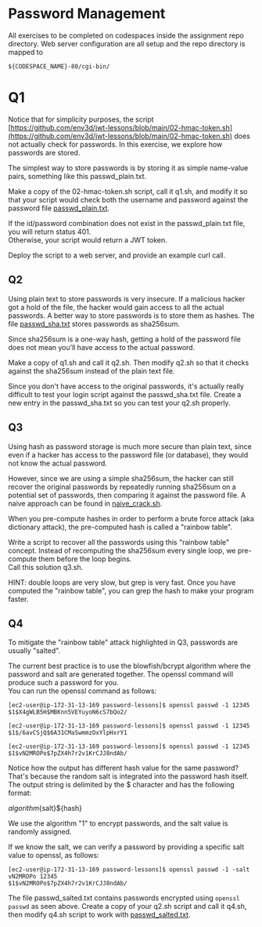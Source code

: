 # Password Management

All exercises to be completed on codespaces inside the assignment repo directory.
Web server configuration are all setup and the repo directory is mapped to

```
${CODESPACE_NAME}-80/cgi-bin/
```

# Q1
Notice that for simplicity purposes, the script 
[https://github.com/env3d/jwt-lessons/blob/main/02-hmac-token.sh](https://github.com/env3d/jwt-lessons/blob/main/02-hmac-token.sh)
does not actually check for passwords.  In this exercise, we explore how passwords are stored.

The simplest way to store passwords is by storing it as simple name-value pairs, something like this passwd_plain.txt.

Make a copy of the 02-hmac-token.sh script, call it q1.sh, and modify it so that your script would check both the 
username and password against the password file [passwd_plain.txt](passwd_plain.txt.).

If the id/password combination does not exist in the passwd_plain.txt file, you will return status 401.  
Otherwise, your script would return a JWT token.

Deploy the script to a web server, and provide an example curl call.

## Q2
Using plain text to store passwords is very insecure.  If a malicious hacker got a hold of the file, 
the hacker would gain access to all the actual passwords.  A better way to store passwords is to store 
them as hashes.  The file [passwd_sha.txt](passwd_sha.txt) stores passwords as sha256sum.  

Since sha256sum is a one-way hash, getting a hold of the password file does not mean you’ll have access 
to the actual password.

Make a copy of q1.sh and call it q2.sh.  Then modify q2.sh so that it checks against the sha256sum instead 
of the plain text file.

Since you don't have access to the original passwords, it's actually really difficult to test your login script 
against the passwd_sha.txt file.  Create a new entry in the passwd_sha.txt so you can test your q2.sh properly.  

## Q3
Using hash as password storage is much more secure than plain text, since even if a hacker has access to the password 
file (or database), they would not know the actual password. 

However, since we are using a simple sha256sum, the hacker can still recover the original passwords by repeatedly 
running sha256sum on a potential set of passwords, then comparing it against the password file.  A naive 
approach can be found in [naive_crack.sh](naive_crack.sh).

When you pre-compute hashes in order to perform a brute force attack (aka dictionary attack), the 
pre-computed hash is called a "rainbow table".  

Write a script to recover all the passwords using this "rainbow table" concept.
Instead of recomputing the sha256sum every single loop, we pre-compute them before the loop begins.  
Call this solution q3.sh.

HINT: double loops are very slow, but grep is very fast.  Once you have computed the "rainbow table", 
you can grep the hash to make your program faster.

## Q4
To mitigate the "rainbow table" attack highlighted in Q3, passwords are usually "salted".

The current best practice is to use the blowfish/bcrypt algorithm where the password and 
salt are generated together.  The openssl command will produce such a password for you.  
You can run the openssl command as follows:

```
[ec2-user@ip-172-31-13-169 password-lessons]$ openssl passwd -1 12345
$1$X4gWLB5H$MBKnn5VEYuyoN6cS7bQo2/

[ec2-user@ip-172-31-13-169 password-lessons]$ openssl passwd -1 12345
$1$/6avCSjQ$6A31CMaSwmmzOxYlpHxrY1

[ec2-user@ip-172-31-13-169 password-lessons]$ openssl passwd -1 12345
$1$vN2MROPo$7pZX4h7r2v1KrCJJ8ndAb/
```

Notice how the output has different hash value for the same password?  That's because the random 
salt is integrated into the password hash itself.  The output string is delimited by the $ character and
has the following format:

${algorithm}${salt}${hash}

We use the algorithm "1" to encrypt passwords, and the salt value is randomly assigned.

If we know the salt, we can verify a password by providing a specific salt value to openssl,
as follows:

```
[ec2-user@ip-172-31-13-169 password-lessons]$ openssl passwd -1 -salt vN2MROPo 12345
$1$vN2MROPo$7pZX4h7r2v1KrCJJ8ndAb/
```

The file passwd_salted.txt contains passwords encrypted using `openssl passwd` as seen above.  Create a copy of your q2.sh 
script and call it q4.sh, then modify q4.sh script to work with [passwd_salted.txt](passwd_salted.txt).

